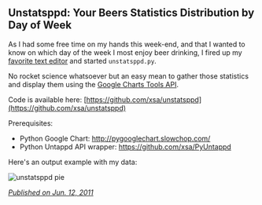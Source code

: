 ##  Unstatsppd: Your Beers Statistics Distribution by Day of Week

As I had some free time on my hands this week-end, and that I wanted to
know on which day of the week I most enjoy beer drinking, I fired up my
[favorite text editor](http://www.vim.org/) and started `unstatsppd.py`.

No rocket science whatsoever but an easy mean to gather those statistics and display them using the
[Google Charts Tools API](http://code.google.com/apis/chart/).

Code is available here: [https://github.com/xsa/unstatsppd](https://github.com/xsa/unstatsppd)

Prerequisites:
- Python Google Chart: http://pygooglechart.slowchop.com/
- Python Untappd API wrapper: https://github.com/xsa/PyUntappd

Here's an output example with my data:

![unstatsppd pie](https://github.com/xsa/articles/raw/gh-pages/data/unstatsppd-your-beers-statistics-1.png)

[*Published on Jun. 12, 2011*](http://x-sa.blogspot.com/2011/06/unstatsppd-your-beers-statistics.html)
